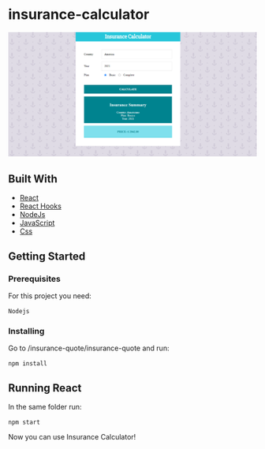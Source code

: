 # insurance-calculator

<img src="./img/img1.png" /> 

## Built With

* [React](https://reactjs.org/)
* [React Hooks](https://es.reactjs.org/docs/hooks-intro.html)
* [NodeJs](https://nodejs.org/en/)
* [JavaScript](https://en.wikipedia.org/wiki/JavaScript)
* [Css](https://en.wikipedia.org/wiki/CSS)


## Getting Started

### Prerequisites

For this project you need:

```
Nodejs
```

### Installing

Go to /insurance-quote/insurance-quote and run:

```
npm install
```

## Running React

In the same folder run:

```
npm start
```

Now you can use Insurance Calculator!
